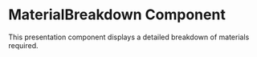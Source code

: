# MaterialBreakdown Component

This presentation component displays a detailed breakdown of materials required.
